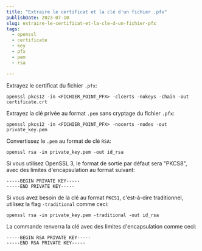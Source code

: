 ```yaml
---
title: "Extraire le certificat et la clé d'un fichier .pfx"
publishDate: 2023-07-10
slug: extraire-le-certificat-et-la-cle-d-un-fichier-pfx
tags:
  - openssl
  - certificate
  - key
  - pfx
  - pem
  - rsa

---
```


Extrayez le certificat du fichier `.pfx`:

```shell
openssl pkcs12 -in <FICHIER_POINT_PFX> -clcerts -nokeys -chain -out certificate.crt
```

Extrayez la clé privée au format `.pem` sans cryptage du fichier `.pfx`:

```shell
openssl pkcs12 -in <FICHIER_POINT_PFX> -nocerts -nodes -out private_key.pem
```

Convertissez le `.pem` au format de clé `RSA`:

```shell
openssl rsa -in private_key.pem -out id_rsa
```

Si vous utilisez OpenSSL 3, le format de sortie par défaut sera "PKCS8", avec des limites d'encapsulation au format suivant:

```text
-----BEGIN PRIVATE KEY-----
-----END PRIVATE KEY-----
```

Si vous avez besoin de la clé au format `PKCS1`, c'est-à-dire traditionnel, utilisez la flag `-traditional` comme ceci:

```shell
openssl rsa -in private_key.pem -traditional -out id_rsa
```

La commande renverra la clé avec des limites d'encapsulation comme ceci:

```text
-----BEGIN RSA PRIVATE KEY-----
-----END RSA PRIVATE KEY-----
```
